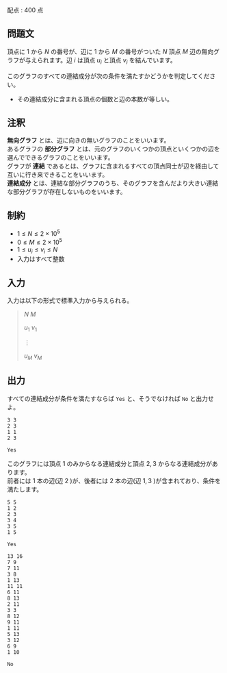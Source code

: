 配点 : $400$ 点

## 問題文

頂点に $1$ から $N$ の番号が、辺に $1$ から $M$ の番号がついた $N$ 頂点 $M$ 辺の無向グラフが与えられます。辺 $i$ は頂点 $u_i$ と頂点 $v_i$ を結んでいます。 

このグラフのすべての連結成分が次の条件を満たすかどうかを判定してください。

- その連結成分に含まれる頂点の個数と辺の本数が等しい。

## 注釈

**無向グラフ** とは、辺に向きの無いグラフのことをいいます。<br>
あるグラフの **部分グラフ** とは、元のグラフのいくつかの頂点といくつかの辺を選んでできるグラフのことをいいます。<br>
グラフが **連結** であるとは、グラフに含まれるすべての頂点同士が辺を経由して互いに行き来できることをいいます。<br>
**連結成分** とは、連結な部分グラフのうち、そのグラフを含んだより大きい連結な部分グラフが存在しないものをいいます。

## 制約

- $1 \leq N \leq 2 \times 10^5$
- $0 \leq M \leq 2 \times 10^5$
- $1 \leq u_i \leq v_i \leq N$
- 入力はすべて整数

## 入力

入力は以下の形式で標準入力から与えられる。

> $N$ $M$
> 
> $u_1$ $v_1$
> 
> $\vdots$
> 
> $u_M$ $v_M$

## 出力

すべての連結成分が条件を満たすならば `Yes` と、そうでなければ `No` と出力せよ。

```input1
3 3
2 3
1 1
2 3
```

```output1
Yes
```

このグラフには頂点 $1$ のみからなる連結成分と頂点 $2,3$ からなる連結成分があります。<br>
前者には $1$ 本の辺(辺 $2$ )が、後者には $2$ 本の辺(辺 $1,3$ )が含まれており、条件を満たします。

```input2
5 5
1 2
2 3
3 4
3 5
1 5
```

```output2
Yes
```

```input3
13 16
7 9
7 11
3 8
1 13
11 11
6 11
8 13
2 11
3 3
8 12
9 11
1 11
5 13
3 12
6 9
1 10
```

```output3
No
```